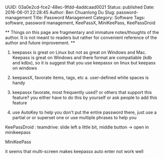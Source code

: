 UUID: 03a0e2cd-fce2-48ec-9fdd-4addcaad0021
Status: published
Date: 2016-06-01 22:28:45
Author: Ben Chuanlong Du
Slug: password-management
Title: Password Management
Category: Software
Tags: software, password management, KeePassX, MiniKeePass, KeePassDroid

**
Things on this page are
fragmentary and immature notes/thoughts of the author.
It is not meant to readers
but rather for convenient reference of the author and future improvement.
**


1. keepassx is great on Linux but not as great on Windows and Mac. 
Keepass is great on Windows and there format are compatiable (kdb and kdbx), 
so it is suggest that you use keepassx on linux but keepass on windows

1. keepassX, favorate items, tags, etc
	a. user-defined white spaces is handy
2. keepassx favorate, most frequently used? or others that support this feature?
	you either have to do this by yourself or ask people to add this feature
	
3. use AutoKey to help you
don't put the entire password there, just use a partial or or superset one
or use multiple phrases to help you



KeePassDroid : 
teamdrive: slide left a little bit, middle button -> open in minikeepass

MiniKeePass

it seems that multi-screen makes keepassx auto enter not work well


